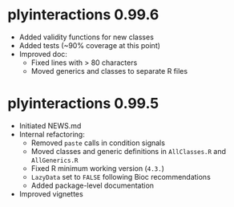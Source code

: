 # plyinteractions 0.99.6

* Added validity functions for new classes
* Added tests (~90% coverage at this point)
* Improved doc:
  * Fixed lines with > 80 characters
  * Moved generics and classes to separate R files

# plyinteractions 0.99.5

* Initiated NEWS.md
* Internal refactoring: 
  * Removed `paste` calls in condition signals
  * Moved classes and generic definitions in `AllClasses.R` and `AllGenerics.R`
  * Fixed R minimum working version (`4.3.`)
  * `LazyData` set to `FALSE` following Bioc recommendations
  * Added package-level documentation
* Improved vignettes 

